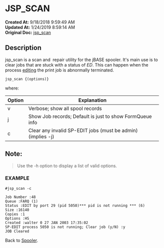 # JSP_SCAN

**Created At:** 9/18/2018 9:59:49 AM  
**Updated At:** 1/24/2019 8:59:14 AM  
**Original Doc:** [jsp_scan](https://docs.jbase.com/44205-spooler/jsp_scan)  


## Description 

jsp\_scan is a scan and  repair utility for the jBASE spooler. It's main use is to clear jobs that are stuck with a status of *ED*. This can happen when the process [editing](306467-sp-edit) the print job is abnormally terminated.

```
jsp_scan {(options)}
```

where:


| Option<br> | Explanation<br> |
| --- | --- |
| v<br> | Verbose; show all spool records<br> |
| j<br> | Show Job records; Default is just to show FormQueue info<br> |
| c<br> | Clear any invalid SP-EDIT jobs (must be admin) (implies -j)<br> |




## Note: 


> Use the -h option to display a list of valid options.




### EXAMPLE



```
#jsp_scan -c
```

```
Job Number :48
Queue :FARQ (1)
Status :EDIT by port 29 (pid 5050)*** pid is not running *** (6)
Size :16140
Copies :1
Options :HS
Created :walter 0 27 JAN 2003 17:35:02
SP-EDIT process 5050 is not running; Clear job (y/N) :y
JOB Cleared
```



Back to [Spooler](jbase-spooler).
